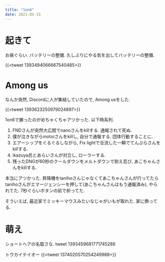 ```yaml
---
title: "1on6"
date: 2021-05-15
---
```



# 起きて
お昼ぐらい. バッテリーの整備.
久しぶりにやる気を出してバッテリーの整備.

{{<tweet 1393494066667540485>}}

# Among us

なんか突然, Discordに人が集結していたので, Among usをした. 

{{<tweet 1393623250979024897>}}

1on6で勝ったのがめちゃくちゃアツかった. 以下時系列.

1. FNDさんが突然大広間でnanoさんをkillする. 通報されて死ぬ.
2. 僕が泣きながらmotoiさんをkillし, 自分で通報する. 団体行動することに.
3. エアーシップをぐるぐるしながら, Fix lightで合流した一瞬でてんぷらさんをkillする.
4. ikazuya氏とあらいさんが対立し, ローラーする.
5. 残ったDNGが60秒のクールダウンをメルトダウンで耐え忍び, あこちゃんさんをkillする.

本当にアツかった. 昇降機をtanihoさんじゃなくてあこちゃんさんが行ってたらtanihoさんがエマージェンシーを押して(あこちゃんさんはもう通報済み), やられてた. 7秒ぐらいボタンの前で祈ってた.

そういえば, 最近家でミッキーマウスみたいなじゃがいもが取れた. 家に飾ってる.

# 萌え
ショートヘアの名取さな.
tweet 1393459681771745286

トウカイテイオー
{{<tweet 1374020570254249988>}}